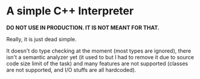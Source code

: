 # A simple C++ Interpreter

**DO NOT USE IN PRODUCTION. IT IS NOT MEANT FOR THAT.**

Really, it is just dead simple.

It doesn't do type checking at the moment (most types are ignored), there isn't a semantic analyzer yet (it used to but I had to remove it due to source code size limit of the task) and many features are not supported (classes are not supported, and I/O stuffs are all hardcoded).
